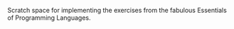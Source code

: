 Scratch space for implementing the exercises from the fabulous Essentials of
Programming Languages.
